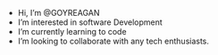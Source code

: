 -  Hi, I’m @GOYREAGAN
-  I’m interested in software Development 
-  I’m currently learning to code
-  I’m looking to collaborate with any tech enthusiasts.

<!---
GOYREAGAN/GOYREAGAN is a ✨ special ✨ repository because its `README.md` (this file) appears on your GitHub profile.
You can click the Preview link to take a look at your changes.
--->
